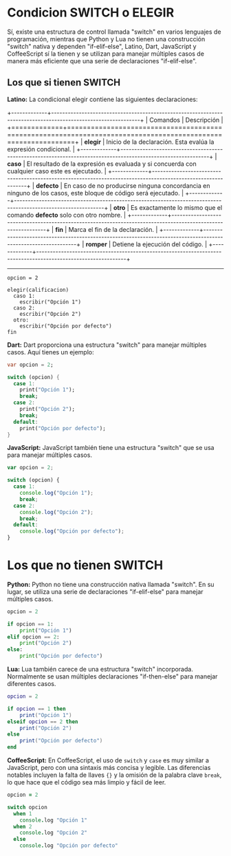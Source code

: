 # Condicion SWITCH o ELEGIR

Sí, existe una estructura de control llamada "switch" en varios lenguajes de programación, mientras que Python y Lua no tienen una construcción "switch" nativa y dependen "if-elif-else", Latino, Dart, JavaScript y CoffeeScript sí la tienen y se utilizan para manejar múltiples casos de manera más eficiente que una serie de declaraciones "if-elif-else".

## Los que si tienen SWITCH

**Latino:**
La condicional elegir contiene las siguientes declaraciones:

+-------------+--------------------------------------------------------------------------------------------------------------+
| Comandos    | Descripción                                                                                                  |
+=============+==============================================================================================================+
| **elegir**  | Inicio de la declaración. Esta evalúa la expresión condicional.                                              |
+-------------+--------------------------------------------------------------------------------------------------------------+
| **caso**    | El resultado de la expresión es evaluada y si concuerda con cualquier caso este es ejecutado.                |
+-------------+--------------------------------------------------------------------------------------------------------------+
| **defecto** | En caso de no producirse ninguna concordancia en ninguno de los casos, este bloque de código será ejecutado. |
+-------------+--------------------------------------------------------------------------------------------------------------+
| **otro**    | Es exactamente lo mismo que el comando **defecto** solo con otro nombre.                                     |
+-------------+--------------------------------------------------------------------------------------------------------------+
| **fin**     | Marca el fin de la declaración.                                                                              |
+-------------+--------------------------------------------------------------------------------------------------------------+
| **romper**  | Detiene la ejecución del código.                                                                             |
+-------------+--------------------------------------------------------------------------------------------------------------+

----

```latino
opcion = 2

elegir(calificacion)
  caso 1:
    escribir("Opción 1")
  caso 2:
    escribir("Opción 2")
  otro:
    escribir("Opción por defecto")
fin
```

**Dart:**
Dart proporciona una estructura "switch" para manejar múltiples casos. Aquí tienes un ejemplo:

```dart
var opcion = 2;

switch (opcion) {
  case 1:
    print("Opción 1");
    break;
  case 2:
    print("Opción 2");
    break;
  default:
    print("Opción por defecto");
}
```

**JavaScript:**
JavaScript también tiene una estructura "switch" que se usa para manejar múltiples casos.

```javascript
var opcion = 2;

switch (opcion) {
  case 1:
    console.log("Opción 1");
    break;
  case 2:
    console.log("Opción 2");
    break;
  default:
    console.log("Opción por defecto");
}
```

# Los que no tienen SWITCH

**Python:**
Python no tiene una construcción nativa llamada "switch". En su lugar, se utiliza una serie de declaraciones "if-elif-else" para manejar múltiples casos.

```python
opcion = 2

if opcion == 1:
    print("Opción 1")
elif opcion == 2:
    print("Opción 2")
else:
    print("Opción por defecto")
```

**Lua:**
Lua también carece de una estructura "switch" incorporada. Normalmente se usan múltiples declaraciones "if-then-else" para manejar diferentes casos.

```lua
opcion = 2

if opcion == 1 then
    print("Opción 1")
elseif opcion == 2 then
    print("Opción 2")
else
    print("Opción por defecto")
end
```

**CoffeeScript:**
En CoffeeScript, el uso de `switch` y `case` es muy similar a JavaScript, pero con una sintaxis más concisa y legible. Las diferencias notables incluyen la falta de llaves `{}` y la omisión de la palabra clave `break`, lo que hace que el código sea más limpio y fácil de leer.

```coffeescript
opcion = 2

switch opcion
  when 1
    console.log "Opción 1"
  when 2
    console.log "Opción 2"
  else
    console.log "Opción por defecto"
```

